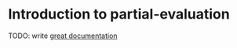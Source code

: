 # Introduction to partial-evaluation

TODO: write [great documentation](http://jacobian.org/writing/great-documentation/what-to-write/)
